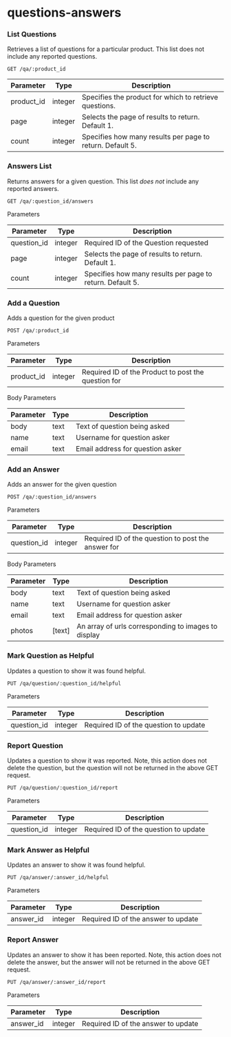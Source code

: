 # questions-answers

### List Questions
Retrieves a list of questions for a particular product. This list does not include any reported questions.

`GET /qa/:product_id`

| Parameter  | Type    | Description                                               |
| ---------- | ------- | --------------------------------------------------------- |
| product_id | integer | Specifies the product for which to retrieve questions.    |
| page       | integer | Selects the page of results to return.  Default 1.        |
| count      | integer | Specifies how many results per page to return. Default 5. |

### Answers List

Returns answers for a given question. This list *does not* include any reported answers.

`GET /qa/:question_id/answers`

Parameters

| Parameter   | Type    | Description                                               |
| ----------- | ------- | --------------------------------------------------------- |
| question_id | integer | Required ID of the Question requested                     |
| page        | integer | Selects the page of results to return.  Default 1.        |
| count       | integer | Specifies how many results per page to return. Default 5. |

### Add a Question

Adds a question for the given product

`POST /qa/:product_id`

Parameters

| Parameter  | Type    | Description                                         |
| ---------- | ------- | --------------------------------------------------- |
| product_id | integer | Required ID of the Product to post the question for |

Body Parameters

| Parameter | Type | Description                      |
| --------- | ---- | -------------------------------- |
| body      | text | Text of question being asked     |
| name      | text | Username for question asker      |
| email     | text | Email address for question asker |

### Add an Answer

Adds an answer for the given question

`POST /qa/:question_id/answers`

Parameters

| Parameter   | Type    | Description                                        |
| ----------- | ------- | -------------------------------------------------- |
| question_id | integer | Required ID of the question to post the answer for |

Body Parameters

| Parameter | Type   | Description                                         |
| --------- | ------ | --------------------------------------------------- |
| body      | text   | Text of question being asked                        |
| name      | text   | Username for question asker                         |
| email     | text   | Email address for question asker                    |
| photos    | [text] | An array of urls corresponding to images to display |

### Mark Question as Helpful

Updates a question to show it was found helpful.

`PUT /qa/question/:question_id/helpful`

Parameters

| Parameter   | Type    | Description                           |
| ----------- | ------- | ------------------------------------- |
| question_id | integer | Required ID of the question to update |

### Report Question

Updates a question to show it was reported. Note, this action does not delete the question, but the question will not be returned in the above GET request.

`PUT /qa/question/:question_id/report`

Parameters

| Parameter   | Type    | Description                           |
| ----------- | ------- | ------------------------------------- |
| question_id | integer | Required ID of the question to update |

### Mark Answer as Helpful

Updates an answer to show it was found helpful.

`PUT /qa/answer/:answer_id/helpful`

Parameters

| Parameter | Type    | Description                         |
| --------- | ------- | ----------------------------------- |
| answer_id | integer | Required ID of the answer to update |

### Report Answer

Updates an answer to show it has been reported.  Note, this action does not delete the answer, but the answer will not be returned in the above GET request.

`PUT /qa/answer/:answer_id/report`

Parameters

| Parameter | Type    | Description                         |
| --------- | ------- | ----------------------------------- |
| answer_id | integer | Required ID of the answer to update |
